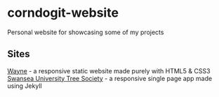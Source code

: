 # corndogit-website
Personal website for showcasing some of my projects

## Sites  
[Wayne](https://corndogit.github.io/corndogit-website/wayne/) - a responsive static website made purely with HTML5 & CSS3  
[Swansea University Tree Society](https://swanseacompsci.github.io/tree-society-website/) - a responsive single page app made using Jekyll
